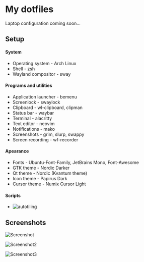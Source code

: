 # My dotfiles
Laptop configuration coming soon...

## Setup

#### System
* Operating system - Arch Linux
* Shell - zsh
* Wayland compositor - sway
#### Programs and utilities
* Application launcher - bemenu
* Screenlock - swaylock
* Clipboard - wl-clipboard, clipman
* Status bar - waybar
* Terminal - alacritty
* Text editor - neovim
* Notifications - mako
* Screenshots - grim, slurp, swappy
* Screen recording - wf-recorder
#### Apearance
* Fonts - Ubuntu-Font-Family, JetBrains Mono, Font-Awesome
* GTK theme - Nordic Darker
* Qt theme - Nordic (Kvantum theme)
* Icon theme - Papirus Dark
* Cursor theme - Numix Cursor Light
#### Scripts
* ![autotiling](https://github.com/nwg-piotr/autotiling)

## Screenshots

![Screenshot](https://github.com/MIAH7/dotfiles/blob/main/Pictures/Screenshots/screenshot.png)

![Screenshot2](https://github.com/MIAH7/dotfiles/blob/main/Pictures/Screenshots/screenshot-2.png) 

![Screenshot3](https://github.com/MIAH7/dotfiles/blob/main/Pictures/Screenshots/screenshot-3.png)

